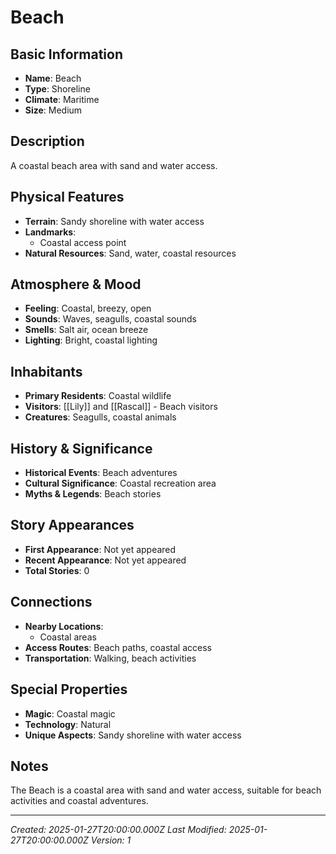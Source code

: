 # Beach

## Basic Information
- **Name**: Beach
- **Type**: Shoreline
- **Climate**: Maritime
- **Size**: Medium

## Description
A coastal beach area with sand and water access.

## Physical Features
- **Terrain**: Sandy shoreline with water access
- **Landmarks**: 
  - Coastal access point
- **Natural Resources**: Sand, water, coastal resources

## Atmosphere & Mood
- **Feeling**: Coastal, breezy, open
- **Sounds**: Waves, seagulls, coastal sounds
- **Smells**: Salt air, ocean breeze
- **Lighting**: Bright, coastal lighting

## Inhabitants
- **Primary Residents**: Coastal wildlife
- **Visitors**: [[Lily]] and [[Rascal]] - Beach visitors
- **Creatures**: Seagulls, coastal animals

## History & Significance
- **Historical Events**: Beach adventures
- **Cultural Significance**: Coastal recreation area
- **Myths & Legends**: Beach stories

## Story Appearances
- **First Appearance**: Not yet appeared
- **Recent Appearance**: Not yet appeared
- **Total Stories**: 0

## Connections
- **Nearby Locations**: 
  - Coastal areas
- **Access Routes**: Beach paths, coastal access
- **Transportation**: Walking, beach activities

## Special Properties
- **Magic**: Coastal magic
- **Technology**: Natural
- **Unique Aspects**: Sandy shoreline with water access

## Notes
The Beach is a coastal area with sand and water access, suitable for beach activities and coastal adventures.

---
*Created: 2025-01-27T20:00:00.000Z*
*Last Modified: 2025-01-27T20:00:00.000Z*
*Version: 1*
